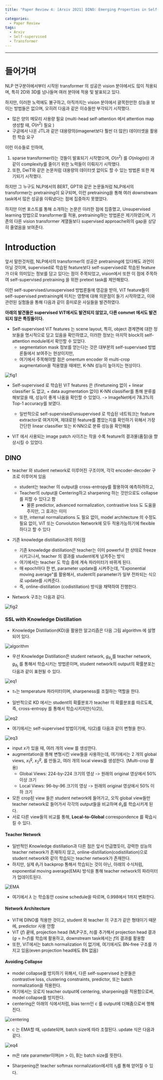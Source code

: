 ```yaml
---
title: "Paper Review 4: [Arxiv 2021] DINO: Emerging Properties in Self-Supervised Vision Transformers
"
categories:
  - Paper Review
tags:
  - Arxiv
  - Self-supervised
  - Transformer
---
```



---

# 들어가며

NLP 연구분야에서부터 시작된 transformer 의 성공은 vision 분야에서도 많이 적용되며, 특히 2D와 3D를 넘나들며 여러 분야에 적용 및 발표되고 있다.

하지만, 이러한 노력에도 불구하고, 아직까지는 vision 분야에서 괄목한만한 성능을 보이는 방법들은 없으며, 오히려 다음과 같은 이슈들만 부각되기 시작했다.

- 많은 양의 메모리 사용량 필요 (multi-head self-attention 에서 attention map 생성할 때, $O(n^2)$ 필요 )
- 구글에서 나온 JTL과 같은 대용량의(imagenet보다 훨씬 더 많은) 데이터셋을 활용힌 학습 요구

이런 이슈들로 인하여,

1. sparse transformer라는 것들이 발표되기 시작했으며, $O(n^2)$ 를 $O(n log(n))$ 과 같이 complexity를 줄이기 위한 노력들이 이뤄지기 시작했다.
2. 또한, DeiT와 같은 논문처럼 대용량의 데이터셋 없이도 할 수 있는 방법론 또한 제기되기 시작했다.

하지만 그 누구도 NLP에서의 BERT, GPT와 같은 논문들처럼 NLP에서의 transformer는 pretraining이 요구되며, 이런 pretraining을 통해 여러 downstream task에서 많은 성공을 이뤄냈다는 점에 집중하지 못했었다.

하지만 이번 포스트를 통해 소개하는 논문은 이러한 점에 집중했고, Unsupervised learning 방법으로 transformer를 적용, pretraining하는 방법론은 제기하였으며, 기존의 다른 vision transformer 계열들보다 supervised approache와의 gap을 상당히 줄였음을 보여준다.


# Introduction

앞서 말한것처럼, NLP에서의 transformer의 성공은 pretraining에 있다해도 과언이 아닐 것이며, supervised로 학습된 feature보다 self-supervised로 학습된 feature가 더욱 의미있는 정보를 담고 있다는 점이 주목되었고, vision에서 또한 이 점에 주목하여 self-supervised pretraining 을 위한 pretext task를 제안해왔다.

이런 self-supervised/unsupervised 방법론들에 영감을 받아, ViT feature들이 self-supervised pretraining에 미치는 영향에 대해 의문점이 들기 시작하였고, 이와 관련된 실험들을 통해 다음과 같이 흥미로운 사실들을 발견하였다.

**아래의 발견들은 supervised ViT에서도 발견되지 않았고, 다른 convnet 에서도 발견되지 않은 특징들이다.**

- Self-supervised ViT features 는 scene layout, 특히, object 경계면에 대한 정보들을 명시적으로 담고 있음을 확인하였고, 이러한 정보는 마지막 block의 self-attention module에서 확인할 수 있었다.
  - segmentation mask 정보를 얻는다는 것은 대부분의 self-supervised 방법론들에서 보여주는 현상이지만,
  - 여기에서 주목해야할 점은 omentum encoder 와 multi-crop augmentation을 적용했을 때에만, K-NN 성능이 높아지는 현상이다.

![fig1](/assets/images/2021-05-11-DINOselftransformer-Arxiv21/fig1.png)

- Self-supervised 로 학습된 ViT features 은 (finetuneing 없이 + linear classifier 도 없고, + data augmentation 없이) K-NN classifier를 통해 분류를 해보았을 때, 성능이 좋게 나옴을 확인할 수 있었다. -> ImageNet에서 78.3%의 Top-1 accuracy를 보였다.
  - 일반적으로 self-supervised/unsupervised 로 학습된 네트워크는 feature extractor로 여겨지며, 제대로된 feature를 뽑았는지를 확인하기 위해서 가장 간단한 linear classifier 또는 K-NN으로 분류 성능을 확인해봄

- ViT 에서 사용되는 image patch 사이즈는 작을 수록 feature의 결과물(품질)을 향상시킬 수 있었다.

## DINO

- teacher 와 student network로 이루어진 구조이며, 각각 encoder-decoder 구조로 이루어져 있음
  - student는 teacher 의 output을 cross-entropy를 활용하여 예측하려하고,
  - Teacher의 output을 Centering하고 sharpening 하는 것만으로도 collapse를 피할 수 있다고 함
    - 물론 predictor, advanced normalization, contrastive loss 도 도움을 주지만, 그 효과는 미미
  - 또한, internal normalizations 도 필요 없이, model architecture 의 수정도 필요 없이, ViT 또는 Convolution Network에 모두 적용가능하기에 flexible하다고 할 수 있다

- 기존 knowledge distillation과의 차이점
  - 기존 knowledge distillation은 teacher는 이미 powerful 한 상태로 freeze 시키고나서, teacher 의 결과를 student에게 넘겨주는 방식
  - 여기에서는 teacher 도 학습 중에 계속 파라미터가 바뀌게 된다.
  - 매 epoch마다 한 번, parameter update를 시켜주는데, "Exponential moving average"를 활용해서, student의 parameter가 일부 전파되는 식으로 update를 시켜준다.
  - 즉, online-distillation (codistillation) 방식을 채택하여 진행한다.

- Network 구조는 다음과 같다.

![fig2](/assets/images/2021-05-11-DINOselftransformer-Arxiv21/fig2.png)

### SSL with Knowledge Distillation

- Knowledge Distillation(KD)을 활용한 알고리즘은 다음 그림 algorithm 에 설명되어 있다.

![algorithm](/assets/images/2021-05-11-DINOselftransformer-Arxiv21/algo1.png)

- 우선 Knowledge Distillation은 student network, $g_{\theta_s}$를 teacher network, $g_{\theta_t}$ 를 통해서 학습시키는 방법론이며, student network의 output의 확률분포는 다음과 같이 표현될 수 있다.

![eq1](/assets/images/2021-05-11-DINOselftransformer-Arxiv21/eq1.png)

- $\tau_*$는 temperature 파라미터이며, sharpeness를 조절하는 역할을 한다.

- 일반적으로 KD 에서는 student의 확률분포가 teacher 의 확률분포를 따르도록, 즉, cross-entropy 를 통해서 학습시키지만(식(2)),

![eq2](/assets/images/2021-05-11-DINOselftransformer-Arxiv21/eq2.png)

- 여기에서는 self-supervised 방법이기에, 식(2)를 다음과 같이 변형을 한다.

![eq3](/assets/images/2021-05-11-DINOselftransformer-Arxiv21/eq3.png)

- input $x$가 있을 때, 여러 개의 view 를 생성한다.
- augmentation을 통해 변형시킨 view들을 사용하는데, 여기에서는 2 개의 global views, $x^g_1$, $x^g_2$, 를 만들고, 여러 개의 local views를 생성한다. (Multi-crop 활용)
  - Global Views: 224-by-224 크기의 영상 -> 원래의 original 영상에서 50% 이상 크기
  - Local Views: 96-by-96 크기의 영상 -> 원래의 original 영상에서 50% 이하 크기
- 모든 crop된 view 들은 student network에 들어가고, 오직 global view들만 teacher network로 들어가서 각각의 output들을 비교하며 $\theta_s$를 학습시키게 된다.
- 서로 다른 view들의 비교를 통해, **Local-to-Global** correspondence 를 확습시킬 수 있다.

#### **Teacher Network**

- 일반적인 Knowledge distillation과 다른 점은 앞서 언급했듯이, 강력한 성능의 teacher network가 존재하지 않고, online-distillation(codistillation)으로 student network와 같이 학습되는 teacher network가 존재한다.
- 하지만, 실제 $\theta_t$가 backprop 통해서 학습되는 것이 아닌, 아래의 수식처럼, exponential moving average(EMA) 방식을 통해 teacher network의 파라미터가 업데이트된다.

![EMA](/assets/images/2021-05-11-DINOselftransformer-Arxiv21/EMA.png)

- 여기에서 $\lambda$ 는 학습동안 cosine schedule을 따르며, 0.998에서 1까지 변화한다.

#### **Network Architecture**

- ViT에 DINO를 적용한 것이고, student 와 teacher 의 구조가 같은 형태이기 때문에, predictor 사용 안함
- ViT ($f$) 끝에, projection head (MLP구조, $h$)를 추가해서 projection head 결과($g=h◦f$)를 학습에 활용하고, downstream task에서는 $f$의 결과를 활용함
- 또한, ViT에서는 batch normalization 이 없기에, 여기에서도 BN-free 구조를 가지고 있음(even projection head에도 BN 없음)

#### **Avoiding Collapse**

- model collapse를 방지하기 위해서, 다른 self-supervised 논문들은 contrastive loss, clustering constraints, predictor, 또는 batch normalization을 적용한다.
- 여기에서는 오로지 teacher output에 centering, sharpening을 적용함으로써, model collapse를 방지한다.
- centering은 아래의 식에서처럼, bias term인 c 를 output에 더해줌으로써 행해진다.

![centering](/assets/images/2021-05-11-DINOselftransformer-Arxiv21/centering.png)

- c 는 EMA할 때, update되며, batch size에 따라 조절된다. update 식은 다음과 같다.

![eq4](/assets/images/2021-05-11-DINOselftransformer-Arxiv21/eq4.png)

- m은 rate parameter이며($m>0$), B는 batch size를 뜻한다.

- Sharpening은 teacher softmax normalization에서의 $\tau_t$를 통해 얻어질 수 있다.
